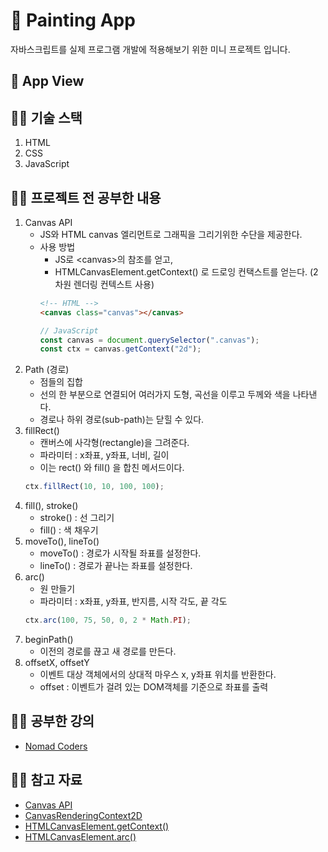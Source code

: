 # 🎨 Painting App

자바스크립트를 실제 프로그램 개발에 적용해보기 위한 미니 프로젝트 입니다.

## 📸 App View

## 🧑‍💻 기술 스택

1. HTML
2. CSS
3. JavaScript

## 🧑‍💻 프로젝트 전 공부한 내용

1. Canvas API
   - JS와 HTML canvas 엘리먼트로 그래픽을 그리기위한 수단을 제공한다.
   - 사용 방법
     - JS로 \<canvas>의 참조를 얻고,
     - HTMLCanvasElement.getContext() 로 드로잉 컨택스트를 얻는다. (2차원 렌더링 컨텍스트 사용)
     ```html
     <!-- HTML -->
     <canvas class="canvas"></canvas>
     ```
     ```javascript
     // JavaScript
     const canvas = document.querySelector(".canvas");
     const ctx = canvas.getContext("2d");
     ```
2. Path (경로)
   - 점들의 집합
   - 선의 한 부분으로 연결되어 여러가지 도형, 곡선을 이루고 두께와 색을 나타낸다.
   - 경로나 하위 경로(sub-path)는 닫힐 수 있다.
3. fillRect()
   - 캔버스에 사각형(rectangle)을 그려준다.
   - 파라미터 : x좌표, y좌표, 너비, 길이
   - 이는 rect() 와 fill() 을 합친 메서드이다.
   ```javascript
   ctx.fillRect(10, 10, 100, 100);
   ```
4. fill(), stroke()
   - stroke() : 선 그리기
   - fill() : 색 채우기
5. moveTo(), lineTo()
   - moveTo() : 경로가 시작될 좌표를 설정한다.
   - lineTo() : 경로가 끝나는 좌표를 설정한다.
6. arc()
   - 원 만들기
   - 파라미터 : x좌표, y좌표, 반지름, 시작 각도, 끝 각도
   ```javascript
   ctx.arc(100, 75, 50, 0, 2 * Math.PI);
   ```
7. beginPath()
   - 이전의 경로를 끊고 새 경로를 만든다.
8. offsetX, offsetY
   - 이벤트 대상 객체에서의 상대적 마우스 x, y좌표 위치를 반환한다.
   - offset : 이벤트가 걸려 있는 DOM객체를 기준으로 좌표를 출력

## ✍🏻 공부한 강의

- [Nomad Coders](https://nomadcoders.co/javascript-for-beginners-2)

## ✍🏻 참고 자료

- [Canvas API](https://developer.mozilla.org/en-US/docs/Web/API/Canvas_API)
- [CanvasRenderingContext2D](https://developer.mozilla.org/en-US/docs/Web/API/CanvasRenderingContext2D)
- [HTMLCanvasElement.getContext()](https://developer.mozilla.org/ko/docs/Web/API/HTMLCanvasElement/getContext)
- [HTMLCanvasElement.arc()](https://www.w3schools.com/tags/canvas_arc.asp)

